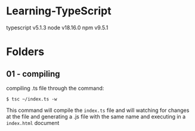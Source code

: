 # Learning-TypeScript

typescript v5.1.3
node v18.16.0
npm v9.5.1

# Folders

## 01 - compiling

compiling .ts file through the command:

```shell
$ tsc ~/index.ts -w
```

This command will compile the `index.ts` file and will watching for changes at the file and generating a .js file with the same name and executing in a `index.html` document
